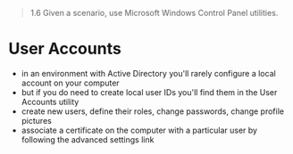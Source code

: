 > 1.6 Given a scenario, use Microsoft Windows Control Panel utilities.

# User Accounts

- in an environment with Active Directory you'll rarely configure a local account on your computer
- but if you do need to create local user IDs you'll find them in the User Accounts utility
- create new users, define their roles, change passwords, change profile pictures
- associate a certificate on the computer with a particular user by following the advanced settings link